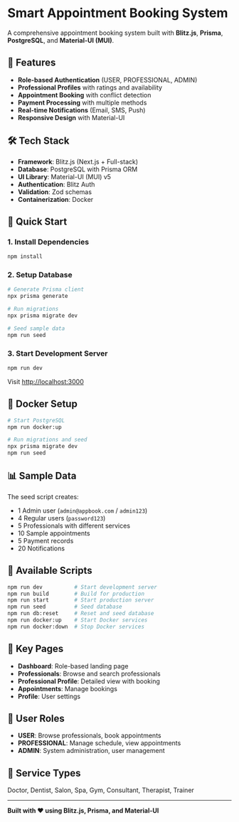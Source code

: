 # Smart Appointment Booking System

A comprehensive appointment booking system built with **Blitz.js**, **Prisma**, **PostgreSQL**, and **Material-UI (MUI)**.

## 🚀 Features

- **Role-based Authentication** (USER, PROFESSIONAL, ADMIN)
- **Professional Profiles** with ratings and availability
- **Appointment Booking** with conflict detection
- **Payment Processing** with multiple methods
- **Real-time Notifications** (Email, SMS, Push)
- **Responsive Design** with Material-UI

## 🛠️ Tech Stack

- **Framework**: Blitz.js (Next.js + Full-stack)
- **Database**: PostgreSQL with Prisma ORM
- **UI Library**: Material-UI (MUI) v5
- **Authentication**: Blitz Auth
- **Validation**: Zod schemas
- **Containerization**: Docker

## 🚀 Quick Start

### 1. Install Dependencies
```bash
npm install
```

### 2. Setup Database
```bash
# Generate Prisma client
npx prisma generate

# Run migrations
npx prisma migrate dev

# Seed sample data
npm run seed
```

### 3. Start Development Server
```bash
npm run dev
```

Visit [http://localhost:3000](http://localhost:3000)

## 🐳 Docker Setup

```bash
# Start PostgreSQL
npm run docker:up

# Run migrations and seed
npx prisma migrate dev
npm run seed
```

## 📊 Sample Data

The seed script creates:
- 1 Admin user (`admin@appbook.com` / `admin123`)
- 4 Regular users (`password123`)
- 5 Professionals with different services
- 10 Sample appointments
- 5 Payment records
- 20 Notifications

## 🔧 Available Scripts

```bash
npm run dev          # Start development server
npm run build        # Build for production
npm run start        # Start production server
npm run seed         # Seed database
npm run db:reset     # Reset and seed database
npm run docker:up    # Start Docker services
npm run docker:down  # Stop Docker services
```

## 📱 Key Pages

- **Dashboard**: Role-based landing page
- **Professionals**: Browse and search professionals
- **Professional Profile**: Detailed view with booking
- **Appointments**: Manage bookings
- **Profile**: User settings

## 🔐 User Roles

- **USER**: Browse professionals, book appointments
- **PROFESSIONAL**: Manage schedule, view appointments
- **ADMIN**: System administration, user management

## 🏥 Service Types

Doctor, Dentist, Salon, Spa, Gym, Consultant, Therapist, Trainer

---

**Built with ❤️ using Blitz.js, Prisma, and Material-UI**
